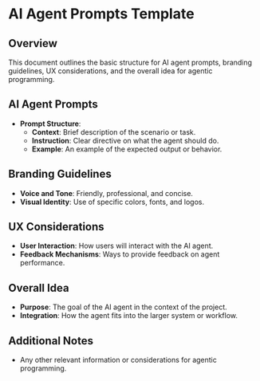 # AI Agent Prompts Template

## Overview
This document outlines the basic structure for AI agent prompts, branding guidelines, UX considerations, and the overall idea for agentic programming.

## AI Agent Prompts
- **Prompt Structure**: 
  - **Context**: Brief description of the scenario or task.
  - **Instruction**: Clear directive on what the agent should do.
  - **Example**: An example of the expected output or behavior.

## Branding Guidelines
- **Voice and Tone**: Friendly, professional, and concise.
- **Visual Identity**: Use of specific colors, fonts, and logos.

## UX Considerations
- **User Interaction**: How users will interact with the AI agent.
- **Feedback Mechanisms**: Ways to provide feedback on agent performance.

## Overall Idea
- **Purpose**: The goal of the AI agent in the context of the project.
- **Integration**: How the agent fits into the larger system or workflow.

## Additional Notes
- Any other relevant information or considerations for agentic programming.

